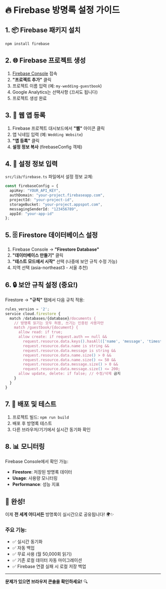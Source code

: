 # 🔥 Firebase 방명록 설정 가이드

## 1. 📦 Firebase 패키지 설치

```bash
npm install firebase
```

## 2. 🌐 Firebase 프로젝트 생성

1. [Firebase Console](https://console.firebase.google.com/) 접속
2. **"프로젝트 추가"** 클릭
3. 프로젝트 이름 입력 (예: `my-wedding-guestbook`)
4. Google Analytics는 선택사항 (끄셔도 됩니다)
5. 프로젝트 생성 완료

## 3. 🔧 웹 앱 등록

1. Firebase 프로젝트 대시보드에서 **"웹"** 아이콘 클릭
2. 앱 닉네임 입력 (예: `Wedding Website`)
3. **"앱 등록"** 클릭
4. **설정 정보 복사** (firebaseConfig 객체)

## 4. 📝 설정 정보 입력

`src/lib/firebase.ts` 파일에서 설정 정보 교체:

```typescript
const firebaseConfig = {
  apiKey: "YOUR_API_KEY",
  authDomain: "your-project.firebaseapp.com",
  projectId: "your-project-id",
  storageBucket: "your-project.appspot.com",
  messagingSenderId: "123456789",
  appId: "your-app-id"
};
```

## 5. 🗄️ Firestore 데이터베이스 설정

1. Firebase Console → **"Firestore Database"**
2. **"데이터베이스 만들기"** 클릭
3. **"테스트 모드에서 시작"** 선택 (나중에 보안 규칙 수정 가능)
4. 지역 선택 (asia-northeast3 - 서울 추천)

## 6. 🔒 보안 규칙 설정 (중요!)

Firestore → **"규칙"** 탭에서 다음 규칙 적용:

```javascript
rules_version = '2';
service cloud.firestore {
  match /databases/{database}/documents {
    // 방명록 읽기는 모두 허용, 쓰기는 인증된 사용자만
    match /guestbook/{document} {
      allow read: if true;
      allow create: if request.auth == null && 
        request.resource.data.keys().hasAll(['name', 'message', 'timestamp', 'createdAt']) &&
        request.resource.data.name is string &&
        request.resource.data.message is string &&
        request.resource.data.name.size() > 0 &&
        request.resource.data.name.size() <= 50 &&
        request.resource.data.message.size() > 0 &&
        request.resource.data.message.size() <= 200;
      allow update, delete: if false; // 수정/삭제 금지
    }
  }
}
```

## 7. 🚀 배포 및 테스트

1. 프로젝트 빌드: `npm run build`
2. 배포 후 방명록 테스트
3. 다른 브라우저/기기에서 실시간 동기화 확인

## 8. 📊 모니터링

Firebase Console에서 확인 가능:
- **Firestore**: 저장된 방명록 데이터
- **Usage**: 사용량 모니터링
- **Performance**: 성능 지표

## 🎯 완성!

이제 **전 세계 어디서든** 방명록이 실시간으로 공유됩니다! 🌍✨

### 주요 기능:
- ✅ 실시간 동기화
- ✅ 자동 백업 
- ✅ 무료 사용 (월 50,000회 읽기)
- ✅ 기존 로컬 데이터 자동 마이그레이션
- ✅ Firebase 연결 실패 시 로컬 저장 백업

---

**문제가 있으면 브라우저 콘솔을 확인하세요!** 🔍
